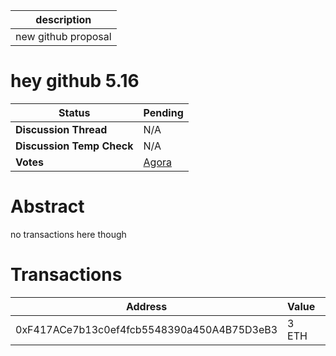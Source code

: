 | description         |
| ------------------- |
| new github proposal |

# hey  github 5.16

  
  | **Status**            | Pending                                                                                                                                      |
  | --------------------- | ------------------------------------------------------------------------------------------------------------------------------------------- |
  | **Discussion Thread** |  N/A                                                                                              |
  | **Discussion Temp Check** |  N/A                                                                                              |
  | **Votes**             | [Agora](https://agora.ensdao.org/proposals/2)                                                                                                                                     |
  

# Abstract 
 no transactions here though

# Transactions 
 | Address                                    | Value | Function | Argument | Value |
| ------------------------------------------ | ----- | -------- | -------- | ----- |
| 0xF417ACe7b13c0ef4fcb5548390a450A4B75D3eB3 | 3 ETH |          |          |       |
